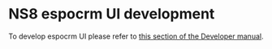 # NS8 espocrm UI development

To develop espocrm UI please refer to [this section of the Developer manual](https://nethserver.github.io/ns8-core/ui/modules/#module-ui-development).
